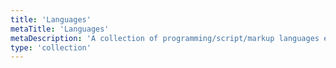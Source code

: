 ```yaml
---
title: 'Languages'
metaTitle: 'Languages'
metaDescription: 'A collection of programming/script/markup languages etc'
type: 'collection'
---
```

